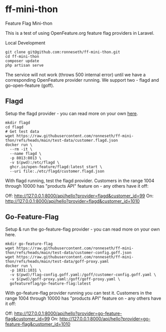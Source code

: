 # ff-mini-thon
Feature Flag Mini-thon

This is a test of using OpenFeature.org feature flag providers in Laravel.

Local Development

```
git clone git@github.com:ronneseth/ff-mini-thon.git
cd ff-mini-thon
composer update
php artisan serve
```

The service will not work (throws 500 internal error) until we have a corresponding OpenFeature provider running. We support two - flagd and go-open-feature (goff).

## Flagd

Setup the flagd provider - you can read more on your own [here](https://flagd.dev/quick-start/).
```
mkdir flagd
cd flagd
# Get test data
wget https://raw.githubusercontent.com/ronneseth/ff-mini-thon/refs/heads/main/test-data/customer.flagd.json
docker run \
  --rm -it \
  --name flagd \
  -p 8013:8013 \
  -v $(pwd):/etc/flagd \
  ghcr.io/open-feature/flagd:latest start \
  --uri file:./etc/flagd/customer.flagd.json
```

With flagd running, test the flagd provider. Customers in the range 1004 through 10000 has "products API" feature on - any others have it off:

Off: http://127.0.0.1:8000/api/hello?provider=flagd&customer_id=99
On: http://127.0.0.1:8000/api/hello?provider=flagd&customer_id=1010

## Go-Feature-Flag

Setup & run the go-feature-flag provider - you can read more on your own here.

```
mkdir go-feature-flag
wget https://raw.githubusercontent.com/ronneseth/ff-mini-thon/refs/heads/main/test-data/customer-config.goff.json
wget https://raw.githubusercontent.com/ronneseth/ff-mini-thon/refs/heads/main/test-data/goff-proxy.yaml
docker run \
  -p 1031:1031 \
  -v $(pwd)/flag-config.goff.yaml:/goff/customer-config.goff.yaml \
  -v $(pwd)/goff-proxy.yaml:/goff/goff-proxy.yaml \
  gofeatureflag/go-feature-flag:latest
```
With go-feature-flag provider running you can test it. Customers in the range 1004 through 10000 has "products API" feature on - any others have it off:

Off: http://127.0.0.1:8000/api/hello?provider=go-feature-flag&customer_id=99
On: http://127.0.0.1:8000/api/hello?provider=go-feature-flag&customer_id=1010


